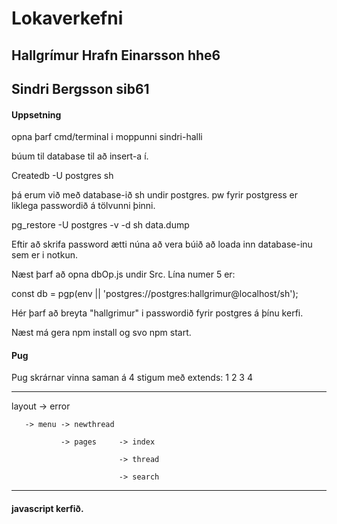# Lokaverkefni


## Hallgrímur Hrafn Einarsson hhe6
## Sindri Bergsson sib61


#### Uppsetning
opna þarf cmd/terminal i moppunni sindri-halli

búum til database til að insert-a í.

Createdb -U postgres sh

þá erum við með database-ið sh undir postgres.
pw fyrir postgress er liklega passwordið á tölvunni þinni.

pg_restore -U postgres -v -d sh data.dump

Eftir að skrifa password ætti núna að vera búið að loada
inn database-inu sem er i notkun.

Næst þarf að opna dbOp.js undir Src.
Lína numer 5 er:

const db = pgp(env || 'postgres://postgres:hallgrimur@localhost/sh');

Hér þarf að breyta "hallgrimur" i passwordið fyrir postgres á þínu
kerfi.

Næst má gera npm install og svo npm start.

#### Pug
Pug skrárnar vinna saman á 4 stigum með extends:
  1        2        3           4
______________________________________

layout -> error

       -> menu -> newthread

               -> pages     -> index

                            -> thread

                            -> search
______________________________________

#### javascript kerfið.
